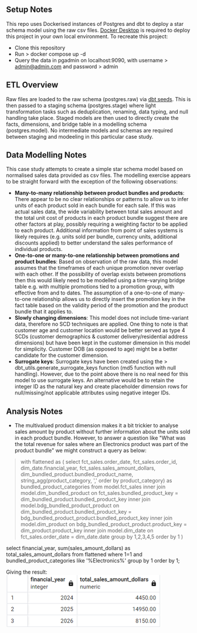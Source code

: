 ## Setup Notes

This repo uses Dockerised instances of Postgres and dbt to deploy a star schema model using the raw csv files. [Docker Desktop](https://www.docker.com/products/docker-desktop/) is required to deploy this project in your own local environment. To recreate this project:
* Clone this repository
* Run > docker compose up -d
* Query the data in pgadmin on localhost:9090, with username > admin@admin.com and password > admin

## ETL Overview

Raw files are loaded to the raw schema (postgres.raw) via [dbt seeds](https://docs.getdbt.com/reference/commands/seed). This is then passed to a staging schema (postgres.stage) where light transformation tasks such as deduplication, renaming, data typing, and null handling take place. Staged models are then used to directly create the facts, dimensions, and bridge table in a modelling schema (postgres.model). No intermediate models and schemas are required between staging and modeeling in this particular case study.

## Data Modelling Notes

This case study attempts to create a simple star schema model based on normalised sales data provided as csv files. The modelling exercise appears to be straight forward with the exception of the following observations:
* **Many-to-many relationship between product bundles and products**: There appear to be no clear relationships or patterns to allow us to infer units of each product sold in each bundle for each sale. If this was actual sales data, the wide variability between total sales amount and the total unit cost of products in each product bundle suggest there are other factors at play, possibly requiring a weighting factor to be applied to each product. Additional information from point of sales systems is likely requires (e.g. units sold per bundle, currency units, additional discounts applied) to better understand the sales performance of individual products.
* **One-to-one or many-to-one relationship between promotions and product bundles**: Based on observation of the raw data, this model assumes that the timeframes of each unique promotion never overlap with each other. If the possibility of overlap exists between promotions then this would likely need to be modelled using a time-varying bridge table e.g. with multiple promotions tied to a promotion group, with effective from and to dates. The assumption of a one-to-one of many-to-one relationship allows us to directly insert the promotion key in the fact table based on the validity period of the promotion and the product bundle that it applies to.
* **Slowly changing dimensions**: This model does not include time-variant data, therefore no SCD techniques are applied. One thing to note is that customer age and customer location would be better served as type 4 SCDs (customer demographics & customer delivery/residential address dimensions) but have been kept in the customer dimension in this model for simplicity. Customer DOB (as opposed to age) might be a better candidate for the customer dimension.
* **Surrogate keys**: Surrogate keys have been created using the > dbt_utils.generate_surrogate_keys function (md5 function with null handling). However, due to the point above there is no real need for this model to use surrogate keys. An alternative would be to retain the integer ID as the natural key and create placeholder dimension rows for null/missing/not applicable attributes using negative integer IDs.

## Analysis Notes

* The multivalued product dimension makes it a bit trickier to analyse sales amount by product without further information about the units sold in each product bundle. However, to answer a question like "What was the total revenue for sales where an Electronics product was part of the product bundle" we might construct a query as below:
> with flattened as (
	select
		fct_sales.order_date,
		fct_sales.order_id,
		dim_date.financial_year,
		fct_sales.sales_amount_dollars,
		dim_bundled_product.bundled_product_name,
		string_agg(product_category, ',' order by product_category) as bundled_product_categories
	from model.fct_sales
	inner join model.dim_bundled_product
		on fct_sales.bundled_product_key = dim_bundled_product.bundled_product_key
	inner join model.bdg_bundled_product_product
		on dim_bundled_product.bundled_product_key = bdg_bundled_product_product.bundled_product_key
	inner join model.dim_product
		on bdg_bundled_product_product.product_key = dim_product.product_key
	inner join model.dim_date
		on fct_sales.order_date = dim_date.date
	group by 1,2,3,4,5
	order by 1
)

select
	financial_year,
	sum(sales_amount_dollars) as total_sales_amount_dollars
from flattened
where 1=1
	and bundled_product_categories like '%Electronics%'
group by 1
order by 1;

Giving the result:
![alt text](images/electronics_query.png)